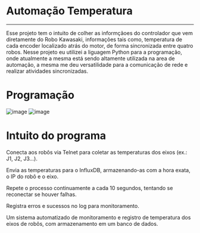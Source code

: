 #                        Automação Temperatura
------------------------------------------------

Esse projeto tem o intuito de colher as informçãoes do controlador que vem diretamente do Robo Kawasaki, informações tais como, temperatura de cada encoder localizado atrás do motor, de forma sincronizada entre quatro robos.
Nesse projeto eu utilizei a liguagem Python para a programação, onde atualmente a mesma está sendo altamente utilizada na area de automação, a mesma me deu versatilidade para a comunicação de rede e realizar atividades sincronizadas. 

 # Programação 

 ![image](https://github.com/user-attachments/assets/666d6c90-1486-41b3-8334-4c31eda1b809)
![image](https://github.com/user-attachments/assets/582a4104-9051-416b-80e4-08c59856c4d8)

# Intuito do programa 

Conecta aos robôs via Telnet para coletar as temperaturas dos eixos (ex.: J1, J2, J3...).

Envia as temperaturas para o InfluxDB, armazenando-as com a hora exata, o IP do robô e o eixo.

Repete o processo continuamente a cada 10 segundos, tentando se reconectar se houver falhas.

Registra erros e sucessos no log para monitoramento.

Um sistema automatizado de monitoramento e registro de temperatura dos eixos de robôs, com armazenamento em um banco de dados.
